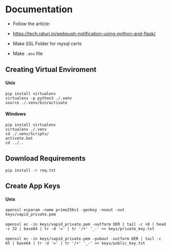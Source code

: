 # Documentation

* Follow the article:
* https://tech.raturi.in/webpush-notification-using-python-and-flask/

* Make SSL Folder for mysql certs 
* Make `.env` file 


## Creating Virtual Enviroment <br>
#### Unix <br>
`pip install virtualenv`<br>
`virtualenv -p python3 ./.venv` <br>
`source ./.venv/bin/activate`

#### Windows <br>
`pip install virtualenv`<br>
`virtualenv ./.venv`<br>
`cd ./.venv/Scripts/`<br>
`activate.bat`<br>
`cd ../..`

## Download Requirements <br>
`pip install -r req.txt`

## Create App Keys <br>
#### Unix <br>
`openssl ecparam -name prime256v1 -genkey -noout -out keys/vapid_private.pem`<br><br>
`openssl ec -in keys/vapid_private.pem -outform DER | tail -c +8 | head -c 32 | base64 | tr -d '=' | tr '/+' '_-' >> keys/private_key.txt`<br><br>
`openssl ec -in keys/vapid_private.pem -pubout -outform DER | tail -c 65 | base64 | tr -d '=' | tr '/+' '_-' >> keys/public_key.txt`<br><br>




